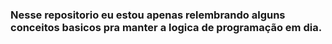 <h3>Nesse repositorio eu estou apenas relembrando alguns conceitos basicos pra manter a logica de programação em dia.</h3>
